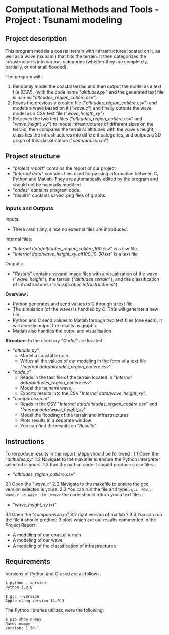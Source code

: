 # Computational Methods and Tools - Project : Tsunami modeling

## Project description 

This program models a coastal terrain with infrastructures located on it, as well as a wave (tsunami) that hits the terrain. It then categorizes the infrastructures into various categories (whether they are completely, partially, or not at all flooded).

The program will : 
1. Randomly model the coastal terrain and then output the model as a text file (CSV). (with the code name "*altitudes.py*" and the generated text file is named "*altitudes_région_cotière.csv*") 
2. Reads the previously created file ("*altitudes_région_cotière.csv*") and models a wave based on it ("*wave.c*") and finally outputs the wave model as a CSV text file ("*wave_heigth_xy*")
3. Retrieves the two text files ("*altitudes_région_cotière.csv*" and "*wave_height_xy*") to model infrastructures of different sizes on the terrain, then compares the terrain's altitudes with the wave's height, classifies the infrastructures into different categories, and outputs a 3D graph of this classification ("*comparaison.m*")

## Project structure 
- "*project report*" contains the report of our project 
- "*Internal data*" contains files used for passing information between C, Python and Matlab. They are automatically edited by the program and should not be manually modified. 
- "*codes*" contains program code. 
- "*results*" contains saved .png files of graphs

### Inputs and Outputs 

Inputs: 
- There aren't any, since no external files are introduced.

Internal files: 
- "*Internal data/altitudes_région_cotière_100.csv*" is a csv file.
- "*Internal data/wave_height_xy_alt100_10-30.txt*" is a text file 

Outputs:
- "*Results*" contains sevaral image files with a visualization of the wave ("*wave_height*"), the terrain ("*altitudes_terrain*"), and the classification of infrastructures ("*classification infrastructures*")

**Overview :**
- Python generates and send values to C through a text file. 
- The simulation (of the wave) is handled by C. This will generate a new file.
- Python and C send values to Matlab through two text files (one each). It will directly output the results as graphs.
- Matlab also handles the outpu and visualisation.

**Structure**: In the directory "*Code/*" are located:
- "*altitude.py*"
    - Model a coastal terrain.
    - Writes all the values of our modeling in the form of a text file "*Internal data/altitudes_région_cotière.csv*".
- "*code.c*"
    - Reads in the text file of the terrain located in "*Internal data/altitudes_région_cotière.csv*".
    - Model the tsunami wave.
    - Exports results into the CSV "*Internal data/wave_height_xy*".
- "*comparaison.m*"
    - Reads in the CSV "*Internal data/altitudes_région_cotière.csv*" and "*Internal data/wave_height_xy*"
    - Model the flooding of the terrain and infrastructures 
    - Plots results in a separate window 
    - You can find the results on "*Results*"




## Instructions 
To rerpoduce results in the report, steps should be followed :
1.1 Open the "*altitudes.py*" 
1.2 Navigate to the makefile to ensure the Python interpreter selected is yours.
1.3 Run the python code it should produce a csv files : 
- "*altitudes_région_cotière.csv*"

2.1 Open the "*wave.c*"
2.2 Navigate to the makefile to ensure the gcc version selected is yours.
2.3 You can run the file and type :
    ```
    gcc -Wall wave.c -o wave -lm
    ```
    ```
    ./wave
    ```
the code should return you a text files :
- "*wave_height_xy.txt*"

3.1 Open the "*comparaison.m*"
3.2 right version of matlab ? 
3.3 You can run the file it should produce 3 plots which are our results commented in the Project Report :
- A modeling of our coastal terrain
- A modeling of our wave
- A modeling of the classification of infrastructures


## Requirements 

Versions of Python and C used are as follows.
```
$ python --version
Python 3.8.8

$ gcc --version
Apple clang version 14.0.3
```
The Python libraries utilized were the following:
```
$ pip show numpy
Name: numpy
Version: 1.20.1

```

